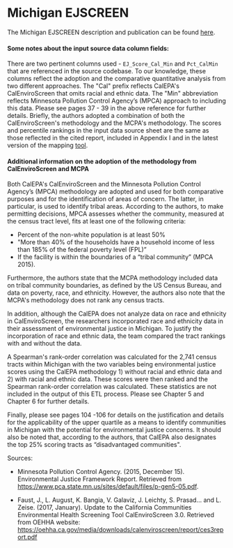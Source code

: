 # Michigan EJSCREEN

The Michigan EJSCREEN description and publication can be found [here](https://deepblue.lib.umich.edu/bitstream/handle/2027.42/149105/AssessingtheStateofEnvironmentalJusticeinMichigan_344.pdf).


#### Some notes about the input source data column fields:

There are two pertinent columns used - `EJ_Score_Cal_Min` and `Pct_CalMin` that are referenced in the source codebase. To our knowledge, these columns reflect the adoption and the comparative quantitative analysis from two different approaches. The "Cal" prefix reflects CalEPA's CalEnviroScreen that omits racial and ethnic data. The "Min" abbreviation reflects Minnesota Pollution Control Agency’s (MPCA) approach to including this data. Please see pages 37 - 39 in the above reference for further details. Briefly, the authors adopted a combination of both the CalEnviroScreen's methodology and the MCPA's methodology. The scores and percentile rankings in the input data source sheet are the same as those reflected in the cited report, included in Appendix I and in the latest version of the mapping [tool](https://www.arcgis.com/apps/webappviewer/index.html?id=dc4f0647dda34959963488d3f519fd24).

#### Additional information on the adoption of the methodology from CalEnviroScreen and MCPA

Both CalEPA's CalEnviroScreen and the Minnesota Pollution Control Agency’s (MPCA) methodology are adopted and used for both comparative purposes and for the identification of areas of concern. The latter, in particular, is used to identify tribal areas. According to the authors, to make permitting decisions, MPCA assesses whether the community, measured at the census tract level, fits at least one of the following criteria:

* Percent of the non-white population is at least 50%
* "More than 40% of the households have a household income of less than 185% of the federal
poverty level (FPL)”
* If the facility is within the boundaries of a “tribal community” (MPCA 2015).

Furthermore, the authors state that the MCPA methodology included data on tribal community boundaries, as defined by the US Census Bureau, and data on poverty, race, and ethnicity. However, the authors also note that the MCPA's methodology does not rank any census tracts.

In addition, although the CalEPA does not analyze data on race and ethnicity in CalEnviroScreen, the researchers incorporated race and ethnicity data in their assessment of environmental justice in Michigan. To justify the incorporation of race and ethnic data, the team compared the tract rankings with and without the data.

A Spearman's rank-order correlation was calculated for the 2,741 census tracts within Michigan with the two variables being environmental justice scores using the CalEPA methodology 1) without racial and ethnic data and 2) with racial and ethnic data. These scores were then ranked and the Spearman rank-order correlation was calculated. These statistics are not included in the output of this ETL process. Please see Chapter 5 and Chapter 6 for further details.

Finally, please see pages 104 -106 for details on the justification and details for the applicability of the upper quartile as a means to identify communities in Michigan with the potential for environmental justice concerns. It should also be noted that, according to the authors, that CalEPA also designates the top 25% scoring tracts as “disadvantaged communities".

Sources:

* Minnesota Pollution Control Agency. (2015, December 15). Environmental Justice Framework Report.
Retrieved from https://www.pca.state.mn.us/sites/default/files/p-gen5-05.pdf.

* Faust, J., L. August, K. Bangia, V. Galaviz, J. Leichty, S. Prasad… and L. Zeise. (2017, January). Update to the California Communities Environmental Health Screening Tool CalEnviroScreen 3.0. Retrieved from OEHHA website: https://oehha.ca.gov/media/downloads/calenviroscreen/report/ces3report.pdf